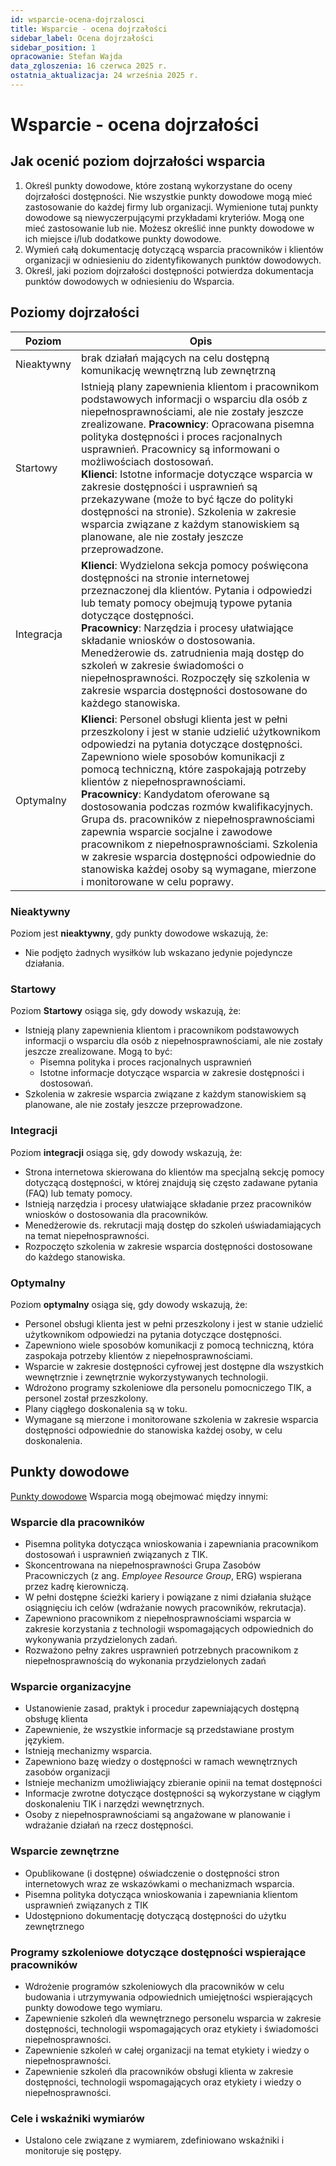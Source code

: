 ```yaml
---
id: wsparcie-ocena-dojrzalosci
title: Wsparcie - ocena dojrzałości
sidebar_label: Ocena dojrzałości
sidebar_position: 1
opracowanie: Stefan Wajda
data_zgloszenia: 16 czerwca 2025 r.
ostatnia_aktualizacja: 24 września 2025 r.
---
```


# Wsparcie - ocena dojrzałości

## Jak ocenić poziom dojrzałości  wsparcia

1. Określ punkty dowodowe, które zostaną wykorzystane do oceny dojrzałości dostępności. Nie wszystkie punkty dowodowe mogą mieć zastosowanie do każdej firmy lub organizacji. Wymienione tutaj punkty dowodowe są niewyczerpującymi przykładami kryteriów. Mogą one mieć zastosowanie lub nie. Możesz określić inne punkty dowodowe w ich miejsce i/lub dodatkowe punkty dowodowe.
2. Wymień całą dokumentację dotyczącą wsparcia pracowników i klientów organizacji w odniesieniu do zidentyfikowanych punktów dowodowych.
3. Określ, jaki poziom dojrzałości dostępności potwierdza dokumentacja punktów dowodowych w odniesieniu do Wsparcia.

## Poziomy dojrzałości

| Poziom | Opis  |
| -------| ------| 
| Nieaktywny | brak działań mających na celu dostępną komunikację wewnętrzną lub zewnętrzną |
| Startowy   | Istnieją plany zapewnienia klientom i pracownikom podstawowych informacji o wsparciu dla osób z niepełnosprawnościami, ale nie zostały jeszcze zrealizowane. **Pracownicy**: Opracowana pisemna polityka dostępności i proces racjonalnych usprawnień. Pracownicy są informowani o możliwościach dostosowań.<br /> **Klienci**: Istotne informacje dotyczące wsparcia w zakresie dostępności i usprawnień są przekazywane (może to być łącze do polityki dostępności na stronie). Szkolenia w zakresie wsparcia związane z każdym stanowiskiem są planowane, ale nie zostały jeszcze przeprowadzone. |
| Integracja | **Klienci**: Wydzielona sekcja pomocy poświęcona dostępności na stronie internetowej przeznaczonej dla klientów. Pytania i odpowiedzi lub tematy pomocy obejmują typowe pytania dotyczące dostępności.<br /> **Pracownicy**: Narzędzia i procesy ułatwiające składanie wniosków o dostosowania. Menedżerowie ds. zatrudnienia mają dostęp do szkoleń w zakresie świadomości o niepełnosprawności. Rozpoczęły się szkolenia w zakresie wsparcia dostępności dostosowane do każdego stanowiska. |
| Optymalny | **Klienci**: Personel obsługi klienta jest w pełni przeszkolony i jest w stanie udzielić użytkownikom odpowiedzi na pytania dotyczące dostępności. Zapewniono wiele sposobów komunikacji z pomocą techniczną, które zaspokajają potrzeby klientów z niepełnosprawnościami.<br /> **Pracownicy**: Kandydatom oferowane są dostosowania podczas rozmów kwalifikacyjnych. Grupa ds. pracowników z niepełnosprawnościami zapewnia wsparcie socjalne i zawodowe pracownikom z niepełnosprawnościami. Szkolenia w zakresie wsparcia dostępności odpowiednie do stanowiska każdej osoby są wymagane, mierzone i monitorowane w celu poprawy. |

### Nieaktywny

Poziom jest **nieaktywny**, gdy punkty dowodowe wskazują, że:

- Nie podjęto żadnych wysiłków lub wskazano jedynie pojedyncze działania.

### Startowy

Poziom **Startowy** osiąga się, gdy dowody wskazują, że:

- Istnieją plany zapewnienia klientom i pracownikom podstawowych informacji o wsparciu dla osób z&nbsp;niepełnosprawnościami, ale nie zostały jeszcze zrealizowane. Mogą to być:
  - Pisemna polityka i proces racjonalnych usprawnień
  - Istotne informacje dotyczące wsparcia w zakresie dostępności i dostosowań.
- Szkolenia w zakresie wsparcia związane z każdym stanowiskiem są planowane, ale nie zostały jeszcze przeprowadzone.

### Integracji

Poziom **integracji** osiąga się, gdy dowody wskazują, że:

- Strona internetowa skierowana do klientów ma specjalną sekcję pomocy dotyczącą dostępności, w której znajdują się często zadawane pytania (FAQ) lub tematy pomocy.
- Istnieją narzędzia i procesy ułatwiające składanie przez pracowników wniosków o dostosowania dla pracowników.
- Menedżerowie ds. rekrutacji mają dostęp do szkoleń uświadamiających na temat niepełnosprawności.
- Rozpoczęto szkolenia w zakresie wsparcia dostępności dostosowane do każdego stanowiska.


### Optymalny
Poziom **optymalny** osiąga się, gdy dowody wskazują, że:

- Personel obsługi klienta jest w pełni przeszkolony i jest w stanie udzielić użytkownikom odpowiedzi na pytania dotyczące dostępności.
- Zapewniono wiele sposobów komunikacji z pomocą techniczną, która zaspokaja potrzeby klientów z niepełnosprawnościami.
- Wsparcie w zakresie dostępności cyfrowej jest dostępne dla wszystkich wewnętrznie i zewnętrznie wykorzystywanych technologii.
- Wdrożono programy szkoleniowe dla personelu pomocniczego TIK, a personel został przeszkolony.
- Plany ciągłego doskonalenia są w toku.
- Wymagane są mierzone i monitorowane szkolenia w zakresie wsparcia dostępności odpowiednie do stanowiska każdej osoby, w celu doskonalenia.


## Punkty dowodowe

[Punkty dowodowe](../../terms/punkt-dowodowy) Wsparcia mogą obejmować między innymi:

### Wsparcie dla pracowników

- Pisemna polityka dotycząca wnioskowania i zapewniania pracownikom dostosowań i usprawnień związanych z TIK.
- Skoncentrowana na niepełnosprawności Grupa Zasobów Pracowniczych (z ang. _Employee Resource Group_, ERG) wspierana przez kadrę kierowniczą.
- W pełni dostępne ścieżki kariery i powiązane z nimi działania służące osiągnięciu ich celów (wdrażanie nowych pracowników, rekrutacja).
- Zapewniono pracownikom z niepełnosprawnościami wsparcia w zakresie korzystania z technologii wspomagających odpowiednich do wykonywania przydzielonych zadań.
- Rozważono pełny zakres usprawnień potrzebnych pracownikom z niepełnosprawnością do wykonania przydzielonych zadań

### Wsparcie organizacyjne

- Ustanowienie zasad, praktyk i procedur zapewniających dostępną obsługę klienta
- Zapewnienie, że wszystkie informacje są przedstawiane prostym językiem.
- Istnieją mechanizmy wsparcia.
- Zapewniono bazę wiedzy o dostępności w ramach wewnętrznych zasobów organizacji
- Istnieje mechanizm umożliwiający zbieranie opinii na temat dostępności
- Informacje zwrotne dotyczące dostępności są wykorzystane w ciągłym doskonaleniu TIK i narzędzi wewnętrznych.
- Osoby z niepełnosprawnościami są angażowane w planowanie i wdrażanie działań na rzecz dostępności.

### Wsparcie zewnętrzne
- Opublikowane (i dostępne) oświadczenie o dostępności stron internetowych wraz ze wskazówkami o mechanizmach wsparcia.
- Pisemna polityka dotycząca wnioskowania i zapewniania klientom usprawnień związanych z TIK
- Udostępniono dokumentację dotyczącą dostępności do użytku zewnętrznego

### Programy szkoleniowe dotyczące dostępności wspierające pracowników

- Wdrożenie programów szkoleniowych dla pracowników w celu budowania i utrzymywania odpowiednich umiejętności wspierających punkty dowodowe tego wymiaru.
- Zapewnienie szkoleń dla wewnętrznego personelu wsparcia w zakresie dostępności, technologii wspomagających oraz etykiety i świadomości niepełnosprawności.
- Zapewnienie szkoleń w całej organizacji na temat etykiety i wiedzy o niepełnosprawności.
- Zapewnienie szkoleń dla pracowników obsługi klienta w zakresie dostępności, technologii wspomagających oraz etykiety i wiedzy o niepełnosprawności.

### Cele i wskaźniki wymiarów

- Ustalono cele związane z wymiarem, zdefiniowano wskaźniki i monitoruje się postępy.


<!--    
    
4. **Wsparcie zewnętrzne**

    - Ustanowienie procesu otrzymywania informacji zwrotnych o dostępności i reagowania na nie.
    - Zapewnienie tematów pomocy lub często zadawanych pytań dotyczących dostępności w dostępnym formacie.
    - Wdrożenie procesów gwarantujących, że kod pochodzący od stron trzecich lub dostarczony przez zewnętrznych dostawców jest dostępny.
    - Zapewnienie dostępnych opcji i wsparcia dla każdego kroku lub funkcji, która zależy od niedostępnej funkcji, której nie można naprawić z przyczyn technicznych, np. procesy weryfikacji tożsamości
    - Zapewnienie dostępnych formatów i wsparcia komunikacyjnego, w tym platform wizualnych dla osób, których podstawowym językiem jest język migowy.
    - Zapewnienie, że nowo nabyte lub opracowane dokumenty cyfrowe oferowane klientom są dostępne.
    - Opracowanie planu udostępnienia klientom wszystkich wcześniejszych dokumentów cyfrowych
    - Zapewnienie, że wszystkie informacje są przedstawione prostym językiem.
    - Zapewnienie klientom specjalnego kanału do zgłaszania w łatwy i dostępny sposób problemów z dostępnością lub barier, np. dedykowany adres e-mail.
    - Każdy plan dotyczący informacji zwrotnych obejmuje dostępny sposób odpowiadania klientom, którzy przekazali opinie, wraz z aktualizacjami dotyczącymi stanu i decyzji w sprawie przekazanych opinii i wniosków.
    - Zapewnienie, że klienci z niepełnosprawnościami mogą korzystać z własnych lub preferowanych przez siebie technologii wspomagających, aby uzyskać dostęp do towarów i usług.
-->


